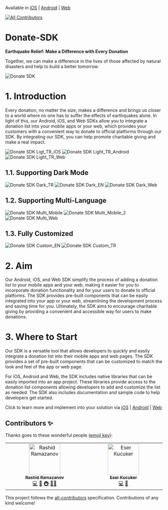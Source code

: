 Available in [iOS](https://github.com/mobven/iDonateAlert) | [Android](https://github.com/mobven/AndroQuake-SDK) | [Web](https://github.com/mobven/donate.js)
<!-- ALL-CONTRIBUTORS-BADGE:START - Do not remove or modify this section -->
[![All Contributors](https://img.shields.io/badge/all_contributors-2-orange.svg?style=flat-square)](#contributors-)
<!-- ALL-CONTRIBUTORS-BADGE:END -->

# Donate-SDK

**Earthquake Relief: Make a Difference with Every Donation**

Together, we can make a difference in the lives of those affected by natural disasters and help to build a better tomorrow.

![Donate SDK](https://mobven.com/wp-content/uploads/2023/02/donate-sdk-banner-1.png)

# 1. Introduction

Every donation, no matter the size, makes a difference and brings us closer to a world where no one has to suffer the effects of earthquakes alone. In light of this, our Android, iOS, and Web SDKs allow you to integrate a donation list into your mobile apps or your web, which provides your customers with a convenient way to donate to official platforms through our SDK. By integrating our SDK, you can help promote charitable giving and make a real impact.

![Donate SDK Ligt_TR_iOS](https://mobven.com/wp-content/uploads/2023/02/Donation_TR.png)
![Donate SDK Light_TR_Android](https://mobven.com/wp-content/uploads/2023/02/Donation_Android_Light.png)
![Donate SDK Light_TR_Web](https://mobven.com/wp-content/uploads/2023/02/Donation_Light_Web.png)

## 1.1. Supporting Dark Mode

![Donate SDK Dark_TR](https://mobven.com/wp-content/uploads/2023/02/Donation_TR_Dark.png)
![Donate SDK Dark_EN](https://mobven.com/wp-content/uploads/2023/02/Donate_Dark_Android.png)
![Donate SDK Dark_Web](https://mobven.com/wp-content/uploads/2023/02/Donation_Dark_Web_Tr.png)

## 1.2. Supporting Multi-Language

![Donate SDK Multi_Mobile](https://mobven.com/wp-content/uploads/2023/02/Supporting_Multi_iOS.png)
![Donate SDK Multi_Mobile_2](https://mobven.com/wp-content/uploads/2023/02/Supporting_Multi_Android.png)
![Donate SDK Multi_Web](https://mobven.com/wp-content/uploads/2023/02/Supporting_Multi_Web.png)

## 1.3. Fully Customized

![Donate SDK Custom_EN](https://mobven.com/wp-content/uploads/2023/02/Your-Logo.png)
![Donate SDK Custom_TR](https://mobven.com/wp-content/uploads/2023/02/Your-Logo-2.png)


# 2. Aim

Our Android, iOS, and Web SDK simplify the process of adding a donation list to your mobile apps and your web, making it easier for you to incorporate donation functionality and for your users to donate to official platforms. The SDK provides pre-built components that can be easily integrated into your app or your web, streamlining the development process and saving time for you. Ultimately, the SDK aims to encourage charitable giving by providing a convenient and accessible way for users to make donations.

# 3. Where to Start

Our SDK is a versatile tool that allows developers to quickly and easily integrate a donation list into their mobile apps and web pages. The SDK provides a set of pre-built components that can be customized to match the look and feel of the app or web page.

For iOS, Android and Web, the SDK includes native libraries that can be easily imported into an app project. These libraries provide access to the donation list components allowing developers to add and customize the list as needed. The SDK also includes documentation and sample code to help developers get started.

Click to learn more and implement into your solution via [iOS](https://github.com/mobven/iDonateAlert) | [Android](https://github.com/mobven/AndroQuake-SDK) | [Web](https://github.com/mobven/donate.js)

## Contributors ✨

Thanks goes to these wonderful people ([emoji key](https://allcontributors.org/docs/en/emoji-key)):

<!-- ALL-CONTRIBUTORS-LIST:START - Do not remove or modify this section -->
<!-- prettier-ignore-start -->
<!-- markdownlint-disable -->
<table>
  <tbody>
    <tr>
      <td align="center" valign="top" width="14.28%"><a href="https://github.com/Rashidium"><img src="https://avatars.githubusercontent.com/u/11058743?v=4?s=100" width="100px;" alt="Rashid Ramazanov"/><br /><sub><b>Rashid Ramazanov</b></sub></a><br /><a href="https://github.com/mobven/Donate-SDK/commits?author=Rashidium" title="Code">💻</a> <a href="https://github.com/mobven/Donate-SDK/commits?author=Rashidium" title="Documentation">📖</a> <a href="#infra-Rashidium" title="Infrastructure (Hosting, Build-Tools, etc)">🚇</a> <a href="#mentoring-Rashidium" title="Mentoring">🧑‍🏫</a></td>
      <td align="center" valign="top" width="14.28%"><a href="https://github.com/NOTB4D"><img src="https://avatars.githubusercontent.com/u/75912206?v=4?s=100" width="100px;" alt="Eser Kucuker"/><br /><sub><b>Eser Kucuker</b></sub></a><br /><a href="https://github.com/mobven/Donate-SDK/commits?author=NOTB4D" title="Code">💻</a> <a href="https://github.com/mobven/Donate-SDK/commits?author=NOTB4D" title="Documentation">📖</a></td>
    </tr>
  </tbody>
</table>

<!-- markdownlint-restore -->
<!-- prettier-ignore-end -->

<!-- ALL-CONTRIBUTORS-LIST:END -->

This project follows the [all-contributors](https://github.com/all-contributors/all-contributors) specification. Contributions of any kind welcome!